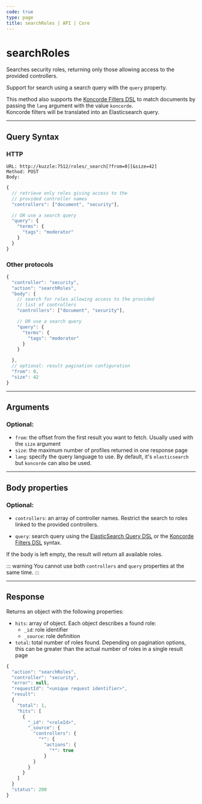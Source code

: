 ```yaml
---
code: true
type: page
title: searchRoles | API | Core
---
```


# searchRoles



Searches security roles, returning only those allowing access to the provided controllers.

<SinceBadge version="2.14.1"/>

Support for search using a search query with the `query` property.

This method also supports the [Koncorde Filters DSL](/core/2/api/koncorde-filters-syntax) to match documents by passing the `lang` argument with the value `koncorde`.  
Koncorde filters will be translated into an Elasticsearch query.  

---

## Query Syntax

### HTTP

```http
URL: http://kuzzle:7512/roles/_search[?from=0][&size=42]
Method: POST
Body:
```

```js
{
  // retrieve only roles giving access to the
  // provided controller names
  "controllers": ["document", "security"],

  // OR use a search query 
  "query": {
    "terms": {
      "tags": "moderator"
    }
  }
}
```

### Other protocols

```js
{
  "controller": "security",
  "action": "searchRoles",
  "body": {
    // search for roles allowing access to the provided
    // list of controllers
    "controllers": ["document", "security"],

    // OR use a search query 
    "query": {
      "terms": {
        "tags": "moderator"
      }
    }

  },
  // optional: result pagination configuration
  "from": 0,
  "size": 42
}
```

---

## Arguments

### Optional:

- `from`: the offset from the first result you want to fetch. Usually used with the `size` argument
- `size`: the maximum number of profiles returned in one response page
- `lang`: specify the query language to use. By default, it's `elasticsearch` but `koncorde` can also be used. <SinceBadge version="2.14.1"/>

---

## Body properties

### Optional:

- `controllers`: an array of controller names. Restrict the search to roles linked to the provided controllers.

- `query`: search query using the [ElasticSearch Query DSL](https://www.elastic.co/guide/en/elasticsearch/reference/7.4/query-dsl.html) or the [Koncorde Filters DSL](/core/2/api/koncorde-filters-syntax) syntax.

If the body is left empty, the result will return all available roles.

::: warning
You cannot use both `controllers` and `query` properties at the same time.
::: 

---

## Response

Returns an object with the following properties:

- `hits`: array of object. Each object describes a found role:
  - `_id`: role identifier
  - `_source`: role definition
- `total`: total number of roles found. Depending on pagination options, this can be greater than the actual number of roles in a single result page

```js
{
  "action": "searchRoles",
  "controller": "security",
  "error": null,
  "requestId": "<unique request identifier>",
  "result":
  {
    "total": 1,
    "hits": [
      {
        "_id": "<roleId>",
        "_source": {
          "controllers": {
            "*": {
              "actions": {
                "*": true
              }
          }
        }
      }
    ]
  }
  "status": 200
}
```
